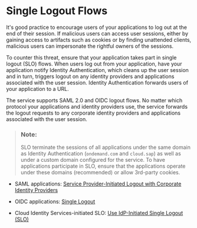 <!-- loio0584b5fe1ad442dc9e759932ccfc9197 -->

# Single Logout Flows

It's good practice to encourage users of your applications to log out at the end of their session. If malicious users can access user sessions, either by gaining access to artifacts such as cookies or by finding unattended clients, malicious users can impersonate the rightful owners of the sessions.

To counter this threat, ensure that your application takes part in single logout \(SLO\) flows. When users log out from your application, have your application notify Identity Authentication, which cleans up the user session and in turn, triggers logout on any identity providers and applications associated with the user session. Identity Authentication forwards users of your application to a URL.

The service supports SAML 2.0 and OIDC logout flows. No matter which protocol your applications and identity providers use, the service forwards the logout requests to any corporate identity providers and applications associated with the user session.

> ### Note:  
> SLO terminate the sessions of all applications under the same domain as Identity Authentication \(`ondemand.com` and `cloud.sap`\) as well as under a custom domain configured for the service. To have applications participate in SLO, ensure that the applications operate under these domains \(recommended\) or allow 3rd-party cookies.

-   SAML applications: [Service Provider-Initiated Logout with Corporate Identity Providers](../Operation-Guide/service-provider-initiated-logout-with-corporate-identity-providers-3841580.md#loio3841580082cb4af6a13289e98a0cce12)

-   OIDC applications: [Single Logout](../Operation-Guide/single-logout-1eecf35.md)

-   Cloud Identity Services-initiated SLO: [Use IdP-Initiated Single Logout \(SLO\)](../Operation-Guide/use-idp-initiated-single-logout-slo-da2e4f9.md)


